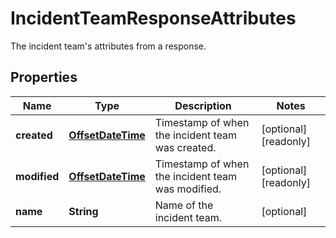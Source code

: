 

# IncidentTeamResponseAttributes

The incident team's attributes from a response.
## Properties

Name | Type | Description | Notes
------------ | ------------- | ------------- | -------------
**created** | [**OffsetDateTime**](OffsetDateTime.md) | Timestamp of when the incident team was created. |  [optional] [readonly]
**modified** | [**OffsetDateTime**](OffsetDateTime.md) | Timestamp of when the incident team was modified. |  [optional] [readonly]
**name** | **String** | Name of the incident team. |  [optional]



